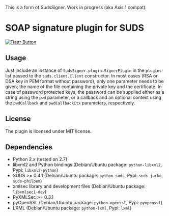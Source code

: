 This is a form of SudsSigner. Work in progress (aka Axis 1 compat).

SOAP signature plugin for SUDS
==============================

[![Flattr Button](http://api.flattr.com/button/button-static-50x60.png "Flattr This!")](https://flattr.com/thing/438516/SOAP-signature-plugin-for-SUDS "Flattr")

Usage
-----

Just include an instance of `SudsSigner.plugin.SignerPlugin` in the `plugins`
list passed to the `suds.client.Client` constructor. In most cases (RSA or DSA
key in PEM format without password), only one parameter needs to be given;
the name of the file containing the private key and the certificate. In case
of password protected keys, the password can be supplied either as a string
using the `pwd` parameter, or a callback and an optional context using the
`pwdCallback` and `pwdCallbackCtx` parameters, respectively.

License
-------

The plugin is licensed under MIT license.

Dependencies
------------

 - Python 2.x (tested on 2.7)
 - libxml2 and Python bindings (Debian/Ubuntu package: `python-libxml2`, Pypi: `libxml2-python`)
 - SUDS >= 0.4.1 (Debian/Ubuntu package: `python-suds`, Pypi: `suds-jurko`, `suds-philpem`)
 - xmlsec library and development files  (Debian/Ubuntu package: `libxmlsec1-dev`)
 - PyXMLSec >= 0.3.1
 - pyOpenSSL (Debian/Ubuntu package: `python-openssl`, Pypi: `pyopenssl`)
 - LXML (Debian/Ubuntu package: `python-lxml`, Pypi: `lxml`)
